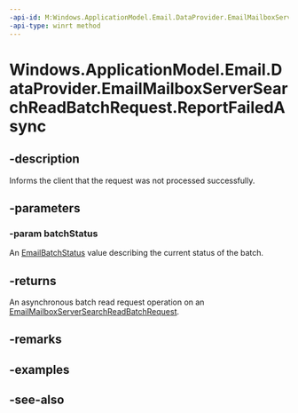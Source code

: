 ----api-id: M:Windows.ApplicationModel.Email.DataProvider.EmailMailboxServerSearchReadBatchRequest.ReportFailedAsync(Windows.ApplicationModel.Email.EmailBatchStatus)
-api-type: winrt method
---<!-- Method syntaxpublic Windows.Foundation.IAsyncAction ReportFailedAsync(Windows.ApplicationModel.Email.EmailBatchStatus batchStatus)--># Windows.ApplicationModel.Email.DataProvider.EmailMailboxServerSearchReadBatchRequest.ReportFailedAsync## -descriptionInforms the client that the request was not processed successfully.## -parameters### -param batchStatusAn [EmailBatchStatus](../windows.applicationmodel.email/emailbatchstatus.md) value describing the current status of the batch.## -returnsAn asynchronous batch read request operation on an [EmailMailboxServerSearchReadBatchRequest](emailmailboxserversearchreadbatchrequest.md).## -remarks## -examples## -see-also
